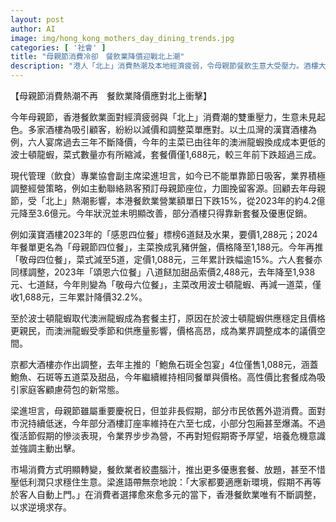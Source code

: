 ```yaml
---
layout: post
author: AI
image: img/hong_kong_mothers_day_dining_trends.jpg
categories: [ '社會' ]
title: "母親節消費冷卻　餐飲業降價迎戰北上潮"  
description: "港人「北上」消費熱潮及本地經濟疲弱，令母親節餐飲生意大受壓力。酒樓大幅調低套餐價格，以波士頓龍蝦取代澳洲龍蝦，菜式縮減，主攻高性價比客群。訂座雖有回升，但整體行情未見明顯改善，業界積極調整經營策略，紛推優惠穩住生意，短假期吸客不再靠節日自動帶動。"
---
```

【母親節消費熱潮不再　餐飲業降價應對北上衝擊】

今年母親節，香港餐飲業面對經濟疲弱與「北上」消費潮的雙重壓力，生意未見起色。多家酒樓為吸引顧客，紛紛以減價和調整菜單應對。以土瓜灣的漢寶酒樓為例，六人宴席過去三年不斷降價，今年的主菜已由往年的澳洲龍蝦換成成本更低的波士頓龍蝦，菜式數量亦有所縮減，套餐價僅1,688元，較三年前下跌超過三成。

現代管理（飲食）專業協會副主席梁進坦言，如今已不能單靠節日吸客，業界積極調整經營策略，例如主動聯絡熟客預訂母親節座位，力圖挽留客源。回顧去年母親節，受「北上」熱潮影響，本港餐飲業營業額單日下跌15%，從2023年的約4.2億元降至3.6億元。今年狀況並未明顯改善，部分酒樓只得靠新套餐及優惠促銷。

例如漢寶酒樓2023年的「感恩四位餐」標榜6道餸及水果，要價1,288元；2024年餐單更名為「母親節四位餐」，主菜換成乳豬併盤，價格降至1,188元。今年再推「敬母四位餐」，菜式減至5道，定價1,088元，三年累計跌幅逾15%。六人套餐亦同樣調整，2023年「頌恩六位餐」八道餸加甜品索價2,488元，去年降至1,938元、七道餸，今年則變為「敬母六位餐」，主菜改用波士頓龍蝦、再減一道菜，僅收1,688元，三年累計降價32.2%。

至於波士頓龍蝦取代澳洲龍蝦成為套餐主打，原因在於波士頓龍蝦供應穩定且價格更親民，而澳洲龍蝦受季節和供應量影響，價格高昂，成為業界調整成本的議價空間。

京都大酒樓亦作出調整，去年主推的「鮑魚石斑全包宴」4位僅售1,088元，涵蓋鮑魚、石斑等五道菜及甜品，今年繼續維持相同餐單與價格。高性價比套餐成為吸引家庭客顧慮荷包的新常態。

梁進坦言，母親節雖屬重要慶祝日，但並非長假期，部分市民依舊外遊消費。面對市況持續低迷，今年部分酒樓訂座率維持在六至七成，小部分包廂甚至爆滿。不過復活節假期的慘淡表現，令業界步步為營，不再對短假期寄予厚望，培養危機意識並強調主動出擊。

市場消費方式明顯轉變，餐飲業者絞盡腦汁，推出更多優惠套餐、放題，甚至不惜壓低利潤只求穩住生意。梁進語帶無奈地說：「大家都要適應新環境，假期不再等於客人自動上門。」在消費者選擇愈來愈多元的當下，香港餐飲業唯有不斷調整，以求逆境求存。